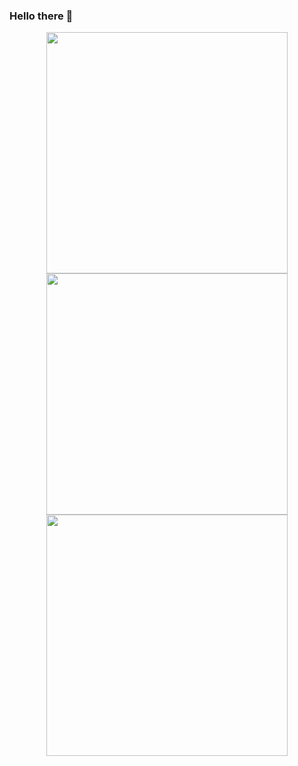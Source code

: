 ### Hello there 👋

<div align="center">
  <img width="386px" src="https://github-readme-stats.vercel.app/api?username=marcio-pessoa&theme=tokyonight&show_icons=true" />
</div>

<div align="center">
  <img width="386px" src="https://github-readme-streak-stats.herokuapp.com?user=marcio-pessoa&theme=tokyonight&date_format=%5BY.%5Dn.j" />
</div>

<div align="center">
  <img width="386px" src="https://github-readme-stats.vercel.app/api/top-langs/?username=marcio-pessoa&hide=html&layout=compact&theme=tokyonight" />
</div>
